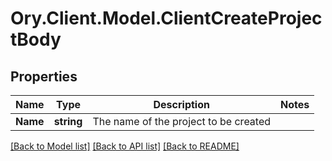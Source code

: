 # Ory.Client.Model.ClientCreateProjectBody

## Properties

Name | Type | Description | Notes
------------ | ------------- | ------------- | -------------
**Name** | **string** | The name of the project to be created | 

[[Back to Model list]](../README.md#documentation-for-models) [[Back to API list]](../README.md#documentation-for-api-endpoints) [[Back to README]](../README.md)

